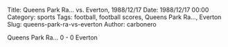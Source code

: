 Title: Queens Park Ra… vs. Everton, 1988/12/17
Date: 1988/12/17 00:00
Category: sports
Tags: football, football scores, Queens Park Ra…, Everton
Slug: queens-park-ra-vs-everton
Author: carbonero


Queens Park Ra… 0 - 0 Everton
